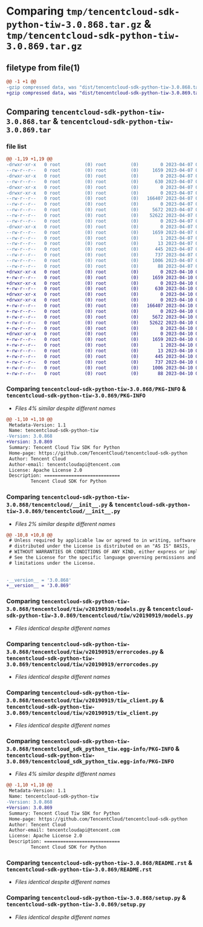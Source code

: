 # Comparing `tmp/tencentcloud-sdk-python-tiw-3.0.868.tar.gz` & `tmp/tencentcloud-sdk-python-tiw-3.0.869.tar.gz`

## filetype from file(1)

```diff
@@ -1 +1 @@
-gzip compressed data, was "dist/tencentcloud-sdk-python-tiw-3.0.868.tar", last modified: Fri Apr  7 01:03:13 2023, max compression
+gzip compressed data, was "dist/tencentcloud-sdk-python-tiw-3.0.869.tar", last modified: Mon Apr 10 03:16:32 2023, max compression
```

## Comparing `tencentcloud-sdk-python-tiw-3.0.868.tar` & `tencentcloud-sdk-python-tiw-3.0.869.tar`

### file list

```diff
@@ -1,19 +1,19 @@
-drwxr-xr-x   0 root         (0) root         (0)        0 2023-04-07 01:03:13.000000 tencentcloud-sdk-python-tiw-3.0.868/
--rw-r--r--   0 root         (0) root         (0)     1659 2023-04-07 01:03:13.000000 tencentcloud-sdk-python-tiw-3.0.868/PKG-INFO
-drwxr-xr-x   0 root         (0) root         (0)        0 2023-04-07 01:03:13.000000 tencentcloud-sdk-python-tiw-3.0.868/tencentcloud/
--rw-r--r--   0 root         (0) root         (0)      630 2023-04-07 01:03:13.000000 tencentcloud-sdk-python-tiw-3.0.868/tencentcloud/__init__.py
-drwxr-xr-x   0 root         (0) root         (0)        0 2023-04-07 01:03:13.000000 tencentcloud-sdk-python-tiw-3.0.868/tencentcloud/tiw/
-drwxr-xr-x   0 root         (0) root         (0)        0 2023-04-07 01:03:13.000000 tencentcloud-sdk-python-tiw-3.0.868/tencentcloud/tiw/v20190919/
--rw-r--r--   0 root         (0) root         (0)   166407 2023-04-07 01:03:13.000000 tencentcloud-sdk-python-tiw-3.0.868/tencentcloud/tiw/v20190919/models.py
--rw-r--r--   0 root         (0) root         (0)        0 2023-04-07 01:03:13.000000 tencentcloud-sdk-python-tiw-3.0.868/tencentcloud/tiw/v20190919/__init__.py
--rw-r--r--   0 root         (0) root         (0)     5672 2023-04-07 01:03:13.000000 tencentcloud-sdk-python-tiw-3.0.868/tencentcloud/tiw/v20190919/errorcodes.py
--rw-r--r--   0 root         (0) root         (0)    52622 2023-04-07 01:03:13.000000 tencentcloud-sdk-python-tiw-3.0.868/tencentcloud/tiw/v20190919/tiw_client.py
--rw-r--r--   0 root         (0) root         (0)        0 2023-04-07 01:03:13.000000 tencentcloud-sdk-python-tiw-3.0.868/tencentcloud/tiw/__init__.py
-drwxr-xr-x   0 root         (0) root         (0)        0 2023-04-07 01:03:13.000000 tencentcloud-sdk-python-tiw-3.0.868/tencentcloud_sdk_python_tiw.egg-info/
--rw-r--r--   0 root         (0) root         (0)     1659 2023-04-07 01:03:13.000000 tencentcloud-sdk-python-tiw-3.0.868/tencentcloud_sdk_python_tiw.egg-info/PKG-INFO
--rw-r--r--   0 root         (0) root         (0)        1 2023-04-07 01:03:13.000000 tencentcloud-sdk-python-tiw-3.0.868/tencentcloud_sdk_python_tiw.egg-info/dependency_links.txt
--rw-r--r--   0 root         (0) root         (0)       13 2023-04-07 01:03:13.000000 tencentcloud-sdk-python-tiw-3.0.868/tencentcloud_sdk_python_tiw.egg-info/top_level.txt
--rw-r--r--   0 root         (0) root         (0)      445 2023-04-07 01:03:13.000000 tencentcloud-sdk-python-tiw-3.0.868/tencentcloud_sdk_python_tiw.egg-info/SOURCES.txt
--rw-r--r--   0 root         (0) root         (0)      737 2023-04-07 01:03:13.000000 tencentcloud-sdk-python-tiw-3.0.868/README.rst
--rw-r--r--   0 root         (0) root         (0)     1006 2023-04-07 01:03:13.000000 tencentcloud-sdk-python-tiw-3.0.868/setup.py
--rw-r--r--   0 root         (0) root         (0)       88 2023-04-07 01:03:13.000000 tencentcloud-sdk-python-tiw-3.0.868/setup.cfg
+drwxr-xr-x   0 root         (0) root         (0)        0 2023-04-10 03:16:32.000000 tencentcloud-sdk-python-tiw-3.0.869/
+-rw-r--r--   0 root         (0) root         (0)     1659 2023-04-10 03:16:32.000000 tencentcloud-sdk-python-tiw-3.0.869/PKG-INFO
+drwxr-xr-x   0 root         (0) root         (0)        0 2023-04-10 03:16:32.000000 tencentcloud-sdk-python-tiw-3.0.869/tencentcloud/
+-rw-r--r--   0 root         (0) root         (0)      630 2023-04-10 03:16:32.000000 tencentcloud-sdk-python-tiw-3.0.869/tencentcloud/__init__.py
+drwxr-xr-x   0 root         (0) root         (0)        0 2023-04-10 03:16:32.000000 tencentcloud-sdk-python-tiw-3.0.869/tencentcloud/tiw/
+drwxr-xr-x   0 root         (0) root         (0)        0 2023-04-10 03:16:32.000000 tencentcloud-sdk-python-tiw-3.0.869/tencentcloud/tiw/v20190919/
+-rw-r--r--   0 root         (0) root         (0)   166407 2023-04-10 03:16:32.000000 tencentcloud-sdk-python-tiw-3.0.869/tencentcloud/tiw/v20190919/models.py
+-rw-r--r--   0 root         (0) root         (0)        0 2023-04-10 03:16:32.000000 tencentcloud-sdk-python-tiw-3.0.869/tencentcloud/tiw/v20190919/__init__.py
+-rw-r--r--   0 root         (0) root         (0)     5672 2023-04-10 03:16:32.000000 tencentcloud-sdk-python-tiw-3.0.869/tencentcloud/tiw/v20190919/errorcodes.py
+-rw-r--r--   0 root         (0) root         (0)    52622 2023-04-10 03:16:32.000000 tencentcloud-sdk-python-tiw-3.0.869/tencentcloud/tiw/v20190919/tiw_client.py
+-rw-r--r--   0 root         (0) root         (0)        0 2023-04-10 03:16:32.000000 tencentcloud-sdk-python-tiw-3.0.869/tencentcloud/tiw/__init__.py
+drwxr-xr-x   0 root         (0) root         (0)        0 2023-04-10 03:16:32.000000 tencentcloud-sdk-python-tiw-3.0.869/tencentcloud_sdk_python_tiw.egg-info/
+-rw-r--r--   0 root         (0) root         (0)     1659 2023-04-10 03:16:32.000000 tencentcloud-sdk-python-tiw-3.0.869/tencentcloud_sdk_python_tiw.egg-info/PKG-INFO
+-rw-r--r--   0 root         (0) root         (0)        1 2023-04-10 03:16:32.000000 tencentcloud-sdk-python-tiw-3.0.869/tencentcloud_sdk_python_tiw.egg-info/dependency_links.txt
+-rw-r--r--   0 root         (0) root         (0)       13 2023-04-10 03:16:32.000000 tencentcloud-sdk-python-tiw-3.0.869/tencentcloud_sdk_python_tiw.egg-info/top_level.txt
+-rw-r--r--   0 root         (0) root         (0)      445 2023-04-10 03:16:32.000000 tencentcloud-sdk-python-tiw-3.0.869/tencentcloud_sdk_python_tiw.egg-info/SOURCES.txt
+-rw-r--r--   0 root         (0) root         (0)      737 2023-04-10 03:16:32.000000 tencentcloud-sdk-python-tiw-3.0.869/README.rst
+-rw-r--r--   0 root         (0) root         (0)     1006 2023-04-10 03:16:32.000000 tencentcloud-sdk-python-tiw-3.0.869/setup.py
+-rw-r--r--   0 root         (0) root         (0)       88 2023-04-10 03:16:32.000000 tencentcloud-sdk-python-tiw-3.0.869/setup.cfg
```

### Comparing `tencentcloud-sdk-python-tiw-3.0.868/PKG-INFO` & `tencentcloud-sdk-python-tiw-3.0.869/PKG-INFO`

 * *Files 4% similar despite different names*

```diff
@@ -1,10 +1,10 @@
 Metadata-Version: 1.1
 Name: tencentcloud-sdk-python-tiw
-Version: 3.0.868
+Version: 3.0.869
 Summary: Tencent Cloud Tiw SDK for Python
 Home-page: https://github.com/TencentCloud/tencentcloud-sdk-python
 Author: Tencent Cloud
 Author-email: tencentcloudapi@tencent.com
 License: Apache License 2.0
 Description: ============================
         Tencent Cloud SDK for Python
```

### Comparing `tencentcloud-sdk-python-tiw-3.0.868/tencentcloud/__init__.py` & `tencentcloud-sdk-python-tiw-3.0.869/tencentcloud/__init__.py`

 * *Files 2% similar despite different names*

```diff
@@ -10,8 +10,8 @@
 # Unless required by applicable law or agreed to in writing, software
 # distributed under the License is distributed on an "AS IS" BASIS,
 # WITHOUT WARRANTIES OR CONDITIONS OF ANY KIND, either express or implied.
 # See the License for the specific language governing permissions and
 # limitations under the License.
 
 
-__version__ = '3.0.868'
+__version__ = '3.0.869'
```

### Comparing `tencentcloud-sdk-python-tiw-3.0.868/tencentcloud/tiw/v20190919/models.py` & `tencentcloud-sdk-python-tiw-3.0.869/tencentcloud/tiw/v20190919/models.py`

 * *Files identical despite different names*

### Comparing `tencentcloud-sdk-python-tiw-3.0.868/tencentcloud/tiw/v20190919/errorcodes.py` & `tencentcloud-sdk-python-tiw-3.0.869/tencentcloud/tiw/v20190919/errorcodes.py`

 * *Files identical despite different names*

### Comparing `tencentcloud-sdk-python-tiw-3.0.868/tencentcloud/tiw/v20190919/tiw_client.py` & `tencentcloud-sdk-python-tiw-3.0.869/tencentcloud/tiw/v20190919/tiw_client.py`

 * *Files identical despite different names*

### Comparing `tencentcloud-sdk-python-tiw-3.0.868/tencentcloud_sdk_python_tiw.egg-info/PKG-INFO` & `tencentcloud-sdk-python-tiw-3.0.869/tencentcloud_sdk_python_tiw.egg-info/PKG-INFO`

 * *Files 4% similar despite different names*

```diff
@@ -1,10 +1,10 @@
 Metadata-Version: 1.1
 Name: tencentcloud-sdk-python-tiw
-Version: 3.0.868
+Version: 3.0.869
 Summary: Tencent Cloud Tiw SDK for Python
 Home-page: https://github.com/TencentCloud/tencentcloud-sdk-python
 Author: Tencent Cloud
 Author-email: tencentcloudapi@tencent.com
 License: Apache License 2.0
 Description: ============================
         Tencent Cloud SDK for Python
```

### Comparing `tencentcloud-sdk-python-tiw-3.0.868/README.rst` & `tencentcloud-sdk-python-tiw-3.0.869/README.rst`

 * *Files identical despite different names*

### Comparing `tencentcloud-sdk-python-tiw-3.0.868/setup.py` & `tencentcloud-sdk-python-tiw-3.0.869/setup.py`

 * *Files identical despite different names*


